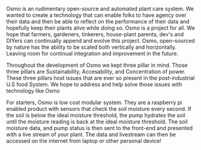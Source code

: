 Osmo is an rudimentary open-source and automated plant care system. We wanted to create a technology that can enable folks to have agency over their data and then be able to reflect on the performance of their  data and hopefully keep their plants alive while doing so. Osmo is a project for all. We hope that farmers, gardeners, tinkerers, house-plant parents, dev's and DIYers  can continually append and evolve this project. Osmo, open-sourced by nature has the ability to be scaled both vertically and horizontally. Leaving room for continual integration and improvement in the future.

Throughout the development of Osmo we kept three pillar in mind. Those three pillars are Sustainability, Accesability, and Concentration of power. These three pillars host issues that are ever so present in the post-industrial U.S food System. We hope to address and help solve those issues with technology like Osmo

For starters, Osmo is low cost modular system. They are a raspberry pi enabled product with sensors that check the soil moisture every second. If the soil is below the ideal moisture threshold, the pump hydrates the soil until the moisture reading is back at the ideal moisture threshold. The soil moisture data, and pump status is then sent to the front-end and presented with a live stream of your plant. The data and livestream can then be accessed on the internet from laptop or other personal device!
